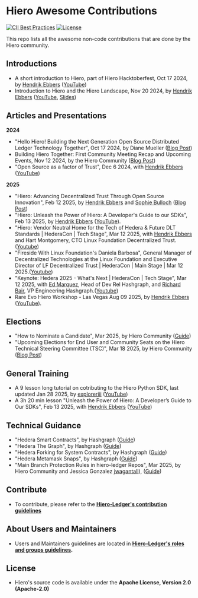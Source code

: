 # Hiero Awesome Contributions

[![CII Best Practices](https://bestpractices.coreinfrastructure.org/projects/10697/badge)](https://bestpractices.coreinfrastructure.org/projects/10697)
[![License](https://img.shields.io/badge/license-apache2-blue.svg)](LICENSE)

This repo lists all the awesome non-code contributions that are done by the Hiero community.

## **Introductions**
- A short introduction to Hiero, part of Hiero Hacktoberfest, Oct 17 2024, by [Hendrik Ebbers](https://github.com/hendrikebbers) ([YouTube](https://www.youtube.com/watch?v=GdmDkBMJFps))
- Introduction to Hiero and the Hiero Landscape, Nov 20 2024, by [Hendrik Ebbers](https://github.com/hendrikebbers) ([YouTube](https://www.youtube.com/watch?v=Qc2LGtZwZ24), [Slides](https://speakerdeck.com/hendrikebbers/introduction-to-hiero))

## **Articles and Presentations**
**2024**
- "Hello Hiero! Building the Next Generation Open Source Distributed Ledger Technology Together", Oct 17 2024, by Diane Mueller ([Blog Post](https://www.lfdecentralizedtrust.org/blog/hello-hiero-building-the-next-generation-open-source-distributed-ledger-technology-together))
- Building Hiero Together: First Community Meeting Recap and Upcoming Events, Nov 12 2024, by the Hiero Community ([Blog Post](https://www.lfdecentralizedtrust.org/blog/building-hiero-together-first-community-meeting-recap-and-upcoming-events))
- "Open Source as a factor of Trust", Dec 6 2024, with [Hendrik Ebbers](https://github.com/hendrikebbers) ([YouTube](https://www.youtube.com/watch?v=6jNb3W7ugI8))

**2025**
- "Hiero: Advancing Decentralized Trust Through Open Source Innovation", Feb 12 2025, by [Hendrik Ebbers](https://github.com/hendrikebbers) and [Sophie Bulloch]((https://github.com/exploreriii)) ([Blog Post](https://www.lfdecentralizedtrust.org/blog/hiero-advancing-decentralized-trust-through-open-source-innovation))
- "Hiero: Unleash the Power of Hiero: A Developer's Guide to our SDKs", Feb 13 2025, by [Hendrik Ebbers](https://github.com/hendrikebbers) ([YouTube](https://www.youtube.com/watch?v=eNDNY3hLksg)). 
- "Hiero: Vendor Neutral Home for the Tech of Hedera & Future DLT Standards | HederaCon | Tech Stage", Mar 12 2025, with [Hendrik Ebbers](https://github.com/hendrikebbers) and Hart Montgomery, CTO Linux Foundation Decentralized Trust.([Youtube](https://www.youtube.com/watch?v=9bRTnNIwHiA))
- "Fireside With Linux Foundation's Daniela Barbosa", General Manager of Decentralized Technologies at the Linux Foundation and Executive Director of LF Decentralized Trust | HederaCon | Main Stage | Mar 12 2025.([Youtube](https://www.youtube.com/watch?v=csM2GBGeHK8))
- "Keynote: Hedera 2025 - What's Next | HederaCon | Tech Stage", Mar 12 2025, with [Ed Marquez](https://github.com/ed-marquez), Head of Dev Rel Hashgraph, and [Richard Bair](https://github.com/rbair23), VP Engineering Hashgraph.([Youtube](https://www.youtube.com/watch?v=6xdJ_CLf0d0))
- Rare Evo Hiero Workshop - Las Vegas Aug 09 2025, by [Hendrik Ebbers](https://github.com/hendrikebbers) ([YouTube](https://www.youtube.com/watch?v=4saglmQVxU0)).

## **Elections**
- "How to Nominate a Candidate", Mar 2025, by Hiero Community ([Guide](https://github.com/hiero-ledger/governance/tree/main/elections/nominees/mar-2025-election))
- "Upcoming Elections for End User and Community Seats on the Hiero Technical Steering Committee (TSC)", Mar 18 2025, by Hiero Community ([Blog Post](https://www.lfdecentralizedtrust.org/blog/announcing-the-upcoming-elections-for-end-user-and-community-seats-on-the-hiero-technical-steering-committee-tsc))

## **General Training**
- A 9 lesson long tutorial on cotributing to the Hiero Python SDK, last updated Jan 28 2025, by [exploreriii](https://github.com/exploreriii) ([YouTube](https://www.youtube.com/playlist?list=PL6uVtTx-oqY8V-HBfenONJrsA0Z8xJymX))
- A 3h 20 min lesson "Unleash the Power of Hiero: A Developer’s Guide to Our SDKs", Feb 13 2025, with  [Hendrik Ebbers](https://github.com/hendrikebbers) ([YouTube](https://www.youtube.com/watch?v=eNDNY3hLksg))

## **Technical Guidance**
- "Hedera Smart Contracts", by Hashgraph ([Guide](https://github.com/hashgraph/hedera-smart-contracts))
- "Hedera The Graph", by Hashgraph ([Guide](https://github.com/hashgraph/hedera-the-graph))
- "Hedera Forking for System Contracts", by Hashgraph ([Guide](https://github.com/hashgraph/hedera-forking))
- "Hedera Metamask Snaps", by Hashgraph ([Guide](https://github.com/hashgraph/hedera-metamask-snaps))
- "Main Branch Protection Rules in hiero-ledger Repos", Mar 2025, by Hiero Community and Jessica Gonzalez [jwagantall]([https://github.com/jwagantall])), ([Guide](https://github.com/orgs/hiero-ledger/discussions/65))

## Contribute

- To contribute, please refer to the **[Hiero-Ledger's contribution guidelines](https://github.com/hiero-ledger/.github/blob/main/CONTRIBUTING.md)**

## About Users and Maintainers

- Users and Maintainers guidelines are located in **[Hiero-Ledger's roles and groups guidelines](https://github.com/hiero-ledger/governance/blob/main/roles-and-groups.md#maintainers).**

## License

- Hiero's source code is available under the **Apache License, Version 2.0 (Apache-2.0)**
